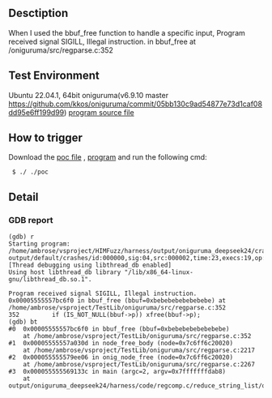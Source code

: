 ## Desctiption
When I used the bbuf_free function to handle a specific input, Program received signal SIGILL, Illegal instruction. in bbuf_free at /oniguruma/src/regparse.c:352


## Test Environment
Ubuntu 22.04.1, 64bit
oniguruma(v6.9.10 master https://github.com/kkos/oniguruma/commit/05bb130c9ad54877e73d1caf08dd95e6ff199d99)
[program source file]()

## How to trigger
Download the [poc file]() , [program]() and run the following cmd:
```
 $ ./ ./poc
```

## Detail
### GDB report
```
(gdb) r
Starting program: /home/ambrose/vsproject/HIMFuzz/harness/output/oniguruma_deepseek24/crashes/regcomp.c/reduce_string_list/onig_node_free/onig_node_free output/default/crashes/id:000000,sig:04,src:000002,time:23,execs:19,op:quick,pos:1
[Thread debugging using libthread_db enabled]
Using host libthread_db library "/lib/x86_64-linux-gnu/libthread_db.so.1".

Program received signal SIGILL, Illegal instruction.
0x00005555557bc6f0 in bbuf_free (bbuf=0xbebebebebebebebe) at /home/ambrose/vsproject/TestLib/oniguruma/src/regparse.c:352
352         if (IS_NOT_NULL(bbuf->p)) xfree(bbuf->p);
(gdb) bt
#0  0x00005555557bc6f0 in bbuf_free (bbuf=0xbebebebebebebebe)
    at /home/ambrose/vsproject/TestLib/oniguruma/src/regparse.c:352
#1  0x00005555557a030d in node_free_body (node=0x7c6ff6c20020)
    at /home/ambrose/vsproject/TestLib/oniguruma/src/regparse.c:2217
#2  0x000055555579ee06 in onig_node_free (node=0x7c6ff6c20020)
    at /home/ambrose/vsproject/TestLib/oniguruma/src/regparse.c:2267
#3  0x000055555569133c in main (argc=2, argv=0x7fffffffdab8)
    at output/oniguruma_deepseek24/harness/code/regcomp.c/reduce_string_list/onig_node_free.c:40
```
